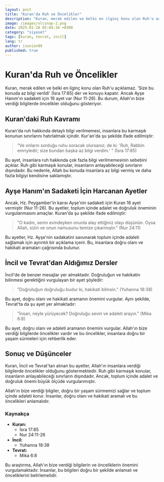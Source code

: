```yaml
---
layout: post
title: "Kuran'da Ruh ve Öncelikler"
description: "Kuran, merak edilen ve belki en ilginç konu olan Ruh'u açıklamaz. 'Size bu konuda az bilgi verildi' (İsra 17:85) der ve konuyu kapatır."
image: /images/vlcsnap-2.png
date: 2025-01-28 05:04:34 +0300
category: "siyaset"
tags: [kuran, tevrat, incil]
lang: tr
author: isunion99
published: true
---
```





# **Kuran'da Ruh ve Öncelikler**

Kuran, merak edilen ve belki en ilginç konu olan Ruh'u açıklamaz. 'Size bu konuda az bilgi verildi' (İsra 17:85) der ve konuyu kapatır. Ancak Ayşe Hanım'ın sadaketi için 16 ayet var (Nur 11-26). Bu durum, Allah'ın bize verdiği bilgilerde öncelikler olduğunu gösteriyor.

## Kuran'daki Ruh Kavramı

Kuran'da ruh hakkında detaylı bilgi verilmemesi, insanlara bu karmaşık konunun sınırlarını hatırlatmak içindir. Kur'an'da şu şekilde ifade edilmiştir:

> "Ve onların sorduğu ruhu soracak olursanız; de ki: 'Ruh, Rabbin emriyledir; size bundan başka az bilgi verdim.' " (İsra 17:85)

Bu ayet, insanlara ruh hakkında çok fazla bilgi verilmemesinin sebebini açıklar. Ruh gibi karmaşık konular, insanların anlayabileceği sınırların dışındadır. Bu nedenle, Allah bu konuda insanlara az bilgi vermiş ve daha fazla bilgiyi kendisine saklamıştır.

## Ayşe Hanım'ın Sadaketi İçin Harcanan Ayetler

Ancak, Hz. Peygamber'in karısı Ayşe'nin sadaketi için Kuran 16 ayet vermiştir (Nur 11-26). Bu ayetler, toplum içinde adalet ve doğruluk öneminin vurgulanmasını amaçlar. Kuran'da şu şekilde ifade edilmiştir:

> "O kadın, senin evindeyken onunla alay ettiğiniz olayı düşünün. Oysa Allah, sizin ve onun namusunu temize çıkarmıştır." (Nur 24:11)

Bu ayetler, Hz. Ayşe'nin sadakatini savunarak toplum içinde adaleti sağlamak için ayrıntılı bir açıklama içerir. Bu, insanlara doğru olanı ve hakikati aramaları çağrısında bulunur.

## İncil ve Tevrat'dan Aldığımız Dersler

İncil'de de benzer mesajlar yer almaktadır. Doğruluğun ve hakikatin bilinmesi gerektiğini vurgulayan bir ayet şöyledir:

> "Doğruluğun doğruluğu budur ki, hakikati bilinsin." (Yuhanna 18:38)

Bu ayet, doğru olanı ve hakikati aramanın önemini vurgular. Aynı şekilde, Tevrat'ta da şu ayet yer almaktadır:

> "İnsan, neyle yürüyecek? Doğruluğu sevin ve adaleti arayın." (Mika 6:8)

Bu ayet, doğru olanı ve adaleti aramanın önemini vurgular. Allah'ın bize verdiği bilgilerde öncelikler vardır ve bu öncelikler, insanlara doğru bir yaşam sürmeleri için rehberlik eder.

## Sonuç ve Düşünceler

Kuran, İncil ve Tevrat'tan alınan bu ayetler, Allah'ın insanlara verdiği bilgilerde öncelikler olduğunu göstermektedir. Ruh gibi karmaşık konular, insanların anlayabileceği sınırların dışındadır. Ancak, toplum içinde adalet ve doğruluk önemi büyük ölçüde vurgulanmıştır.

Allah'ın bize verdiği bilgiler, doğru bir yaşam sürmemizi sağlar ve toplum içinde adaleti korur. İnsanlar, doğru olanı ve hakikati aramalı ve bu öncelikleri anlamalıdır.

### Kaynakça

- **Kuran:** 
  - İsra 17:85
  - Nur 24:11-26
- **İncil:** 
  - Yuhanna 18:38
- **Tevrat:** 
  - Mika 6:8

Bu araştırma, Allah'ın bize verdiği bilgilerin ve önceliklerin önemini vurgulamaktadır. İnsanlar, bu bilgileri doğru bir şekilde anlamalı ve önceliklerini belirlemelidir. 
